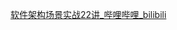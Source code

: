 [软件架构场景实战22讲_哔哩哔哩_bilibili](https://www.bilibili.com/video/BV1jA411k7eG/?p=2&spm_id_from=pageDriver&vd_source=52cd9a9deff2e511c87ff028e3bb01d2)